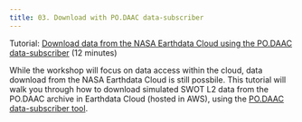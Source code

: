 ```yaml
---
title: 03. Download with PO.DAAC data-subscriber
---
```


Tutorial: [Download data from the NASA Earthdata Cloud using the PO.DAAC data-subscriber](https://www.youtube.com/watch?v=oasmJE5Iyvw) (12 minutes)

While the workshop will focus on data access within the cloud, data download from the NASA Earthdata Cloud is still possbile. This tutorial will walk you through how to download simulated SWOT L2 data from the PO.DAAC archive in Earthdata Cloud (hosted in AWS), using the [PO.DAAC data-subscriber tool](https://github.com/podaac/data-subscriber).
